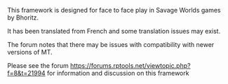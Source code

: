 This framework is designed for face to face play in Savage Worlds games by Bhoritz.  

It has been translated from French and some translation issues may exist.

The forum notes that there may be issues with compatibility with newer versions of MT.

Please see the forum https://forums.rptools.net/viewtopic.php?f=8&t=21994 for information and discussion on this framework
